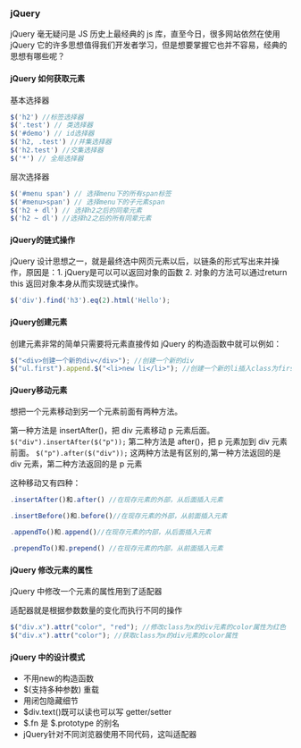 ### jQuery

jQuery 毫无疑问是 JS 历史上最经典的 js 库，直至今日，很多网站依然在使用 jQuery 它的许多思想值得我们开发者学习，但是想要掌握它也并不容易，经典的思想有哪些呢？

#### jQuery 如何获取元素
基本选择器
```Javascript
$('h2') //标签选择器
$('.test') // 类选择器
$('#demo') // id选择器
$('h2, .test') //并集选择器
$('h2.test') //交集选择器
$('*') // 全局选择器
```
层次选择器
```Javascript
$('#menu span') // 选择menu下的所有span标签
$('#menu>span') // 选择menu下的子元素span
$('h2 + dl') // 选择h2之后的同辈元素
$('h2 ~ dl') //选择h2之后的所有同辈元素
```
#### jQuery的链式操作
jQuery 设计思想之一，就是最终选中网页元素以后，以链条的形式写出来并操作，原因是：1. jQuery是可以可以返回对象的函数  2. 对象的方法可以通过return this 返回对象本身从而实现链式操作。
```Javascript
$('div').find('h3').eq(2).html('Hello');
```
#### jQuery创建元素
创建元素非常的简单只需要将元素直接传如 jQuery 的构造函数中就可以例如：
```Javascript
$("<div>创建一个新的div</div>"); //创建一个新的div
$("ul.first").append.$("<li>new li</li>"); //创建一个新的li插入class为first的ul中
```
#### jQuery移动元素

想把一个元素移动到另一个元素前面有两种方法。

第一种方法是 insertAfter()，把 div 元素移动 p 元素后面。
`$("div").insertAfter($("p"));`
第二种方法是 after()，把 p 元素加到 div 元素前面。
`$("p").after($("div"));`
这两种方法是有区别的,第一种方法返回的是 div 元素，第二种方法返回的是 p 元素

这种移动又有四种：
```Javascript
.insertAfter()和.after() //在现存元素的外部，从后面插入元素

.insertBefore()和.before()//在现存元素的外部，从前面插入元素

.appendTo()和.append()//在现存元素的内部，从后面插入元素

.prependTo()和.prepend() //在现存元素的内部，从前面插入元素

```
#### jQuery 修改元素的属性
jQuery 中修改一个元素的属性用到了适配器

适配器就是根据参数数量的变化而执行不同的操作

```Javascript
$("div.x").attr("color", "red"); //修改class为x的div元素的color属性为红色
$("div.x").attr("color"); //获取class为x的div元素的color属性
```

#### jQuery 中的设计模式

- 不用new的构造函数
- $(支持多种参数) 重载
- 用闭包隐藏细节
- $div.text()既可以读也可以写 getter/setter
- $.fn 是 $.prototype 的别名
- jQuery针对不同浏览器使用不同代码，这叫适配器








